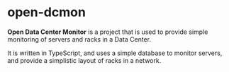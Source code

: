 # open-dcmon

**Open Data Center Monitor** is a project that is used to provide simple monitoring of
servers and racks in a Data Center.

It is written in TypeScript, and uses a simple database to monitor servers, and
provide a simplistic layout of racks in a network.
